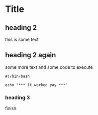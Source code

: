 # Title

## heading 2

this is some text

## heading 2 again

some more text and some code to execute

```
#!/bin/bash

echo "*** It worked yay ***"

```

### heading 3

finish

